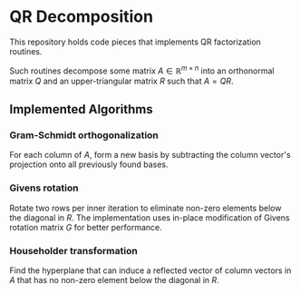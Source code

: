 # QR Decomposition

This repository holds code pieces that implements QR factorization routines.

Such routines decompose some matrix $A \in \mathbb{R}^{m \times n}$ into an orthonormal matrix $Q$ and an upper-triangular matrix $R$ such that $A = QR$.

## Implemented Algorithms

### Gram-Schmidt orthogonalization
For each column of $A$, form a new basis by subtracting the column vector's projection onto all previously found bases.

### Givens rotation
Rotate two rows per inner iteration to eliminate non-zero elements below the diagonal in $R$. The implementation uses in-place modification of Givens rotation matrix $G$ for better performance.

### Householder transformation
Find the hyperplane that can induce a reflected vector of column vectors in $A$ that has no non-zero element below the diagonal in $R$.
